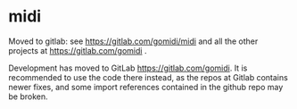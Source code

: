 # midi

Moved to gitlab: see https://gitlab.com/gomidi/midi and all the other projects at https://gitlab.com/gomidi .

Development has moved to GitLab https://gitlab.com/gomidi. It is recommended to use the code there instead, as the repos at Gitlab contains newer fixes, and some import references contained in the github repo may be broken.
